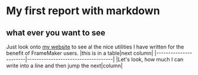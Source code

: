 # My first report with markdown
## what ever you want to see
Just look onto [my website](http://daube.ch/docu/fmaker00.html/) to see al the nice utilities I have written for the benefit of FrameMaker users.
|this is in a table|next column|
|-----------------------|------------------------------------|
|Let's look, how much I can write into a line and then jump the next|column|
